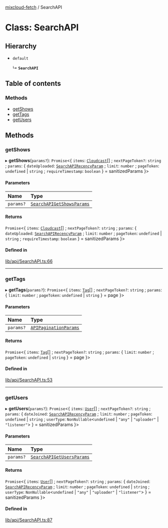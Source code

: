 [mixcloud-fetch](../README.md) / SearchAPI

# Class: SearchAPI

## Hierarchy

- `default`

  ↳ **`SearchAPI`**

## Table of contents

### Methods

- [getShows](SearchAPI.md#getshows)
- [getTags](SearchAPI.md#gettags)
- [getUsers](SearchAPI.md#getusers)

## Methods

### getShows

▸ **getShows**(`params?`): `Promise`\<\{ `items`: [`Cloudcast`](../interfaces/Cloudcast.md)[] ; `nextPageToken?`: `string` ; `params`: \{ `dateUploaded`: [`SearchAPIRecencyParam`](../README.md#searchapirecencyparam) ; `limit`: `number` ; `pageToken`: `undefined` \| `string` ; `requireTimestamp`: `boolean`  } = sanitizedParams }\>

#### Parameters

| Name | Type |
| :------ | :------ |
| `params?` | [`SearchAPIGetShowsParams`](../interfaces/SearchAPIGetShowsParams.md) |

#### Returns

`Promise`\<\{ `items`: [`Cloudcast`](../interfaces/Cloudcast.md)[] ; `nextPageToken?`: `string` ; `params`: \{ `dateUploaded`: [`SearchAPIRecencyParam`](../README.md#searchapirecencyparam) ; `limit`: `number` ; `pageToken`: `undefined` \| `string` ; `requireTimestamp`: `boolean`  } = sanitizedParams }\>

#### Defined in

[lib/api/SearchAPI.ts:66](https://github.com/patrickkfkan/mixcloud-fetch/blob/f797afa/src/lib/api/SearchAPI.ts#L66)

___

### getTags

▸ **getTags**(`params?`): `Promise`\<\{ `items`: [`Tag`](../interfaces/Tag.md)[] ; `nextPageToken?`: `string` ; `params`: \{ `limit`: `number` ; `pageToken`: `undefined` \| `string`  } = page }\>

#### Parameters

| Name | Type |
| :------ | :------ |
| `params?` | [`APIPaginationParams`](../interfaces/APIPaginationParams.md) |

#### Returns

`Promise`\<\{ `items`: [`Tag`](../interfaces/Tag.md)[] ; `nextPageToken?`: `string` ; `params`: \{ `limit`: `number` ; `pageToken`: `undefined` \| `string`  } = page }\>

#### Defined in

[lib/api/SearchAPI.ts:53](https://github.com/patrickkfkan/mixcloud-fetch/blob/f797afa/src/lib/api/SearchAPI.ts#L53)

___

### getUsers

▸ **getUsers**(`params?`): `Promise`\<\{ `items`: [`User`](../interfaces/User.md)[] ; `nextPageToken?`: `string` ; `params`: \{ `dateJoined`: [`SearchAPIRecencyParam`](../README.md#searchapirecencyparam) ; `limit`: `number` ; `pageToken`: `undefined` \| `string` ; `userType`: `NonNullable`\<`undefined` \| ``"any"`` \| ``"uploader"`` \| ``"listener"``\>  } = sanitizedParams }\>

#### Parameters

| Name | Type |
| :------ | :------ |
| `params?` | [`SearchAPIGetUsersParams`](../interfaces/SearchAPIGetUsersParams.md) |

#### Returns

`Promise`\<\{ `items`: [`User`](../interfaces/User.md)[] ; `nextPageToken?`: `string` ; `params`: \{ `dateJoined`: [`SearchAPIRecencyParam`](../README.md#searchapirecencyparam) ; `limit`: `number` ; `pageToken`: `undefined` \| `string` ; `userType`: `NonNullable`\<`undefined` \| ``"any"`` \| ``"uploader"`` \| ``"listener"``\>  } = sanitizedParams }\>

#### Defined in

[lib/api/SearchAPI.ts:87](https://github.com/patrickkfkan/mixcloud-fetch/blob/f797afa/src/lib/api/SearchAPI.ts#L87)
